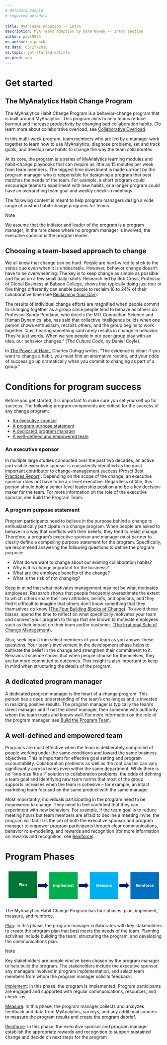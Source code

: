 ```yaml
---
# Metadata Sample
# required metadata

title: MyA Teams Adoption -- Intro
description: MyA Teams Adoption by Kate Nowak -- Intro section
author: paul9955
ms.author: v-pascha
ms.date: 03/27/2018
ms.topic: get-started-article
ms.prod: wpa
---
```


# Get started

## The MyAnalytics Habit Change Program

The MyAnalytics Habit Change Program is a behavior-change program that is built around MyAnalytics. This program aims to help teams reduce burnout and increase productivity by changing bad collaboration habits. (To learn more about collaborative overload, see [Collaborative Overload](https://hbr.org/2016/01/collaborative-overload).

In this multi-week program, team members who are led by a manager work together to learn how to use MyAnalytics, diagnose problems, set and track goals, and develop new habits to change the way the team collaborates.

At its core, the program is a series of MyAnalytics learning modules and habit-change playbooks that can require as little as 15 minutes per week from team members. The biggest time investment is made upfront by the program manager who is responsible for designing a program that best matches the needs of the team. For example, a short program could encourage teams to experiment with new habits, or a longer program could have an overarching team goal and weekly check-in meetings. 

The following content is meant to help program managers design a wide range of custom habit-change programs for teams. 

> [!Note] 
> We assume that the initiator and leader of the program is a program manager; in the rare cases where no program manager is involved, the executive sponsor is the program leader.

## Choosing a team-based approach to change

We all know that change can be hard. People are hard-wired to stick to the status quo even when it is undesirable. However, behavior change doesn’t have to be overwhelming. The key is to keep change as simple as possible and focus on a few small daily habits. Research led by Rob Cross, Professor of Global Business at Babson College, shows that typically doing just four or five things differently can enable people to reclaim 18 to 24% of their collaborative time (see [Reclaiming Your Day](https://www.robcross.org/wp-content/uploads/2017/10/reducing-collaborative-overload-how-efficient-collaborators-reclaim-time-connected-commons.pdf)).

The results of individual change efforts are magnified when people commit to changing together as a group since people tend to behave as others do. Professor Sandy Pentland, who directs the MIT Connection Science and Human Dynamics labs, has said that collective intelligence builds when one person shows enthusiasm, recruits others, and the group begins to work together. “Just hearing something said rarely results in change in behavior. They’re just words. When we see people in our peer group play with an idea, our behavior changes.” (_The Culture Code_, by Daniel Coyle<!-- Pg __-->).

In [The Power of Habit](http://charlesduhigg.com/additional-resources/), Charles Duhigg writes, “The evidence is clear: if you want to change a habit, you must find an alternative routine, and your odds of success go up dramatically when you commit to changing as part of a group.” 

# Conditions for program success

Before you get started, it is important to make sure you set yourself up for success. The following program components are critical for the success of any change program:

 * [An executive sponsor](Team-adopt-intro.md#an-executive-sponsor)
 * [A program purpose statement](Team-adopt-intro.md#a-program-purpose-statement)
 * [A dedicated program manager](Team-adopt-intro.md#a-dedicated-program-manager)
 * [A well-defined and empowered team](Team-adopt-intro.md#a-well-defined-and-empowered-team)

### An executive sponsor

In multiple large studies conducted over the past two decades, an active and visible executive sponsor is consistently identified as the most important contributor to change-management success ([Prosci Best Practices Report](https://www.prosci.com/bookstore/best-practices-in-change-management-2016-edition.html)). Depending on the scope of the change, an executive sponsor does not have to be a c level executive. Regardless of title, this person should hold a senior-level leadership position and be a key decision-maker for the team. For more information on the role of the executive sponsor, see Build the Program Team.

### A program purpose statement

Program participants need to believe in the purpose behind a change to enthusiastically participate in a change program. When people are asked to behave in a way that conflicts with their beliefs, they tend to resist change. Therefore, a program’s executive sponsor and manager must partner to clearly define a compelling purpose statement for the program. Specifically, we recommend answering the following questions to define the program purpose:

 * What do we want to change about our existing collaboration habits?
 * Why is this change important for the business?
 * What are the employee benefits of the change?
 * What is the risk of not changing?

Keep in mind that what motivates management may not be what motivates employees. Research shows that people frequently overestimate the extent to which others share their own attitudes, beliefs, and opinions, and they find it difficult to imagine that others don’t know something that they themselves do know ([The Four Building Blocks of Change](https://www.mckinsey.com/business-functions/organization/our-insights/the-four-building-blocks--of-change)). To avoid these biases, spend the time to reflect on what specifically motivates your team and connect your program to things that are known to motivate employees such as their impact on their team and/or customer. ([The Irrational Side of Change Management](https://www.mckinsey.com/business-functions/organization/our-insights/the-irrational-side-of-change-management)).

Also, seek input from select members of your team as you answer these questions. Your team’s involvement in the development phase helps to cultivate the belief in the change and strengthen their commitment to it. Behavioral science shows that when people choose for themselves, they are far more committed to outcomes. This insight is also important to keep in mind when structuring the details of the program.

## A dedicated program manager

A dedicated program manager is the heart of a change program. This person has a deep understanding of the team’s challenges and is invested in realizing positive results. The program manager is typically the team’s direct manager and if not the direct manager, then someone with authority whom the team trusts and knows well. For more information on the role of the program manager, see [Build the Program Team](Team-adopt-plan.md#build-the-program-team).

## A well-defined and empowered team

Programs are most effective when the team is deliberately comprised of people working under the same conditions and toward the same business objectives. This is important for effective goal setting and program accountability. Collaboration problems as well as the root causes can vary significantly across teams even within the same department. While there is no “one-size fits all” solution to collaboration problems, the odds of defining a team goal and identifying new team norms that most of  the group supports increases when the team is cohesive – for example, an intact marketing team focused on the same product with the same manager. 

Most importantly, individuals participating in the program need to be empowered to change. They need to feel confident that they can experiment with new behaviors. For example, if the team goal is to reduce meeting hours but team members are afraid to decline a meeting invite, the program will fail. It is the job of both the executive sponsor and program manager to empower program participants through clear communications, behavior role-modeling, and rewards and recognition (for more information on rewards and recognition, see [Reinforce](Team-adopt-reinforce.md)).

# Program Phases

<img src="../../../Images/Adopt-teams-1.png" alt="The four program phases">
 
The MyAnalytics Habit Change Program has four phases: plan, implement, measure, and reinforce.

[Plan](Team-adopt-plan.md): In this phase, the program manager collaborates with key stakeholders to create the program plan that best meets the needs of the team. Planning activities include building the team, structuring the program, and developing the communications plan.

  > [!Note] 
  > Key stakeholders are people who’ve been chosen by the program manager to help build the program. The stakeholders include the executive sponsor, any managers involved in program implementation, and select team members from whom the program manager solicits feedback. 

[Implement](Team-adopt-implement.md): In this phase, the program is implemented. Program participants are engaged and supported with regular communications, resources, and check-ins.

[Measure](Team-adopt-measure.md): In this phase, the program manager collects and analyzes feedback and data from MyAnalytics, surveys, and any additional sources to measure the program results and create the program debrief.

[Reinforce](Team-adopt-reinforce.md): In this phase, the executive sponsor and program manager establish the appropriate rewards and recognition to support sustained change and decide on next steps for the program 
